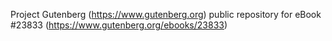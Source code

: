 Project Gutenberg (https://www.gutenberg.org) public repository for eBook #23833 (https://www.gutenberg.org/ebooks/23833)
